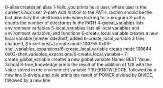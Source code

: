 0-alias creates an alias
1-hello_you prints hello user, where user is the current Linux user
2-path Add /action to the PATH. /action should be the last directory the shell looks into when looking for a program
3-paths counts the number of directories in the PATH
4-global_variables lists environment variables
5-local_variables lists all local variables and environment variables, and functions
6-create_local_variable creates a new local variable
[master dde2bdf] added 6-create_local_variable
 3 files changed, 3 insertions(+)
 create mode 100755 0x03-shell_variables_expansions/6-create_local_variable
 create mode 100644 0x03-shell_variables_expansions/6-create_local_variable~
7-create_global_variable creates a new global variable Name: BEST Value: School
8-true_knowledge prints the result of the addition of 128 with the value stored in the environment variable TRUEKNOWLEDGE, followed by a new line
9-divide_and_rule  prints the result of POWER divided by DIVIDE, followed by a new line
